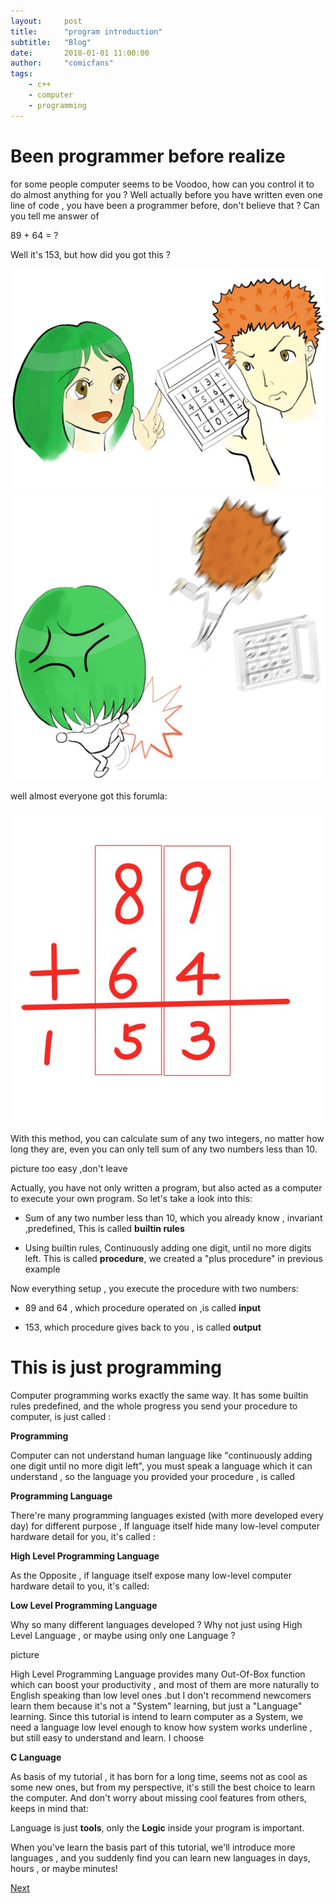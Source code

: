 ```yaml
---
layout:     post
title:      "program introduction"
subtitle:   "Blog"
date:       2018-01-01 11:00:00
author:     "comicfans"
tags:
    - c++
    - computer
    - programming
---
```



# Been programmer before realize

for some people computer seems to be Voodoo, how can you control it to do almost anything for you ? Well actually before you have written even one line of code , you have been a programmer before, don't believe that ? Can you tell me answer of 

  89 + 64 = ?

Well it's 153, but how did you got this ?

![use_calculator](/images/2018-01-01-program-intro.markdown/use_calculator.jpg)
![no_calculator](/images/2018-01-01-program-intro.markdown/no_calculator.jpg)

well almost everyone got this forumla:

![add](/images/2018-01-01-program-intro.markdown/add.jpg)


With this method, you can calculate sum of any two integers, no matter how long they are, even you can only tell sum of any two numbers less than 10.

picture too easy ,don't leave 


Actually, you have not only written a program, but also acted as a computer to execute your own program. So let's take a look into this:

  - Sum of any two number less than 10, which you already know , invariant ,predefined, This is called **builtin rules**

  - Using builtin rules, Continuously adding one digit,  until no more digits left. This is called **procedure**, we created a "plus procedure" in previous example

Now everything setup , you execute the procedure with two numbers: 

  - 89 and 64 , which procedure operated on ,is called **input**

  - 153, which procedure gives back to you , is called **output**

# This is just programming

Computer programming works exactly the same way. It has some builtin rules predefined, and the whole progress you send your procedure to computer, is just called :

   **Programming**

Computer can not understand human language like "continuously adding one digit until no more digit left", you must speak a language which it can understand , so the language you provided your procedure , is called 

   **Programming Language**

There're many programming languages existed (with more developed every day) for different purpose , If language itself hide many low-level computer hardware detail for you, it's called :

   **High Level Programming Language**

As the Opposite , if language itself expose many low-level computer hardware detail to you, it's called:

   **Low Level Programming Language**

Why so many different languages developed ? Why not just using High Level Language , or maybe using only one Language ?

picture


High Level Programming Language provides many Out-Of-Box function which can boost your productivity , and most of them are more naturally to English speaking than low level ones .but I don't recommend newcomers learn them because it's not a "System" learning, but just a "Language" learning. Since this tutorial is intend to learn computer as a System, we need a language low level enough to know how system works underline , but still easy to understand and learn. I choose 
  
   **C Language**

As basis of my tutorial , it has born for a long time, seems not as cool as some new ones, but from my perspective, it's still the best choice to learn the computer. And don't worry about missing cool features from others, keeps in mind that:

  Language is just **tools**, only the **Logic** inside your program is important.

When you've learn the basis part of this tutorial, we'll introduce more languages , and you suddenly find you can learn new languages in days, hours , or maybe minutes!

[Next](/2018/01/02/Control-Flow-Graph-Language.html)

